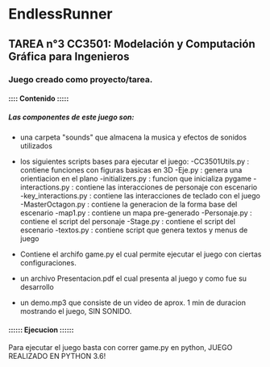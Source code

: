 # EndlessRunner
## TAREA n°3 CC3501: Modelación y Computación Gráfica para Ingenieros
### Juego creado como proyecto/tarea.

#### :::: Contenido :::::
##### Las componentes de este juego son:
- una carpeta "sounds" que almacena la musica y efectos de sonidos utilizados
- los siguientes scripts bases para ejecutar el juego:
    -CC3501Utils.py : contiene funciones con figuras basicas en 3D
    -Eje.py : genera una orientiacion en el plano
    -initializers.py : funcion que inicializa pygame
    -interactions.py : contiene las interacciones de personaje con escenario
    -key_interactions.py : contiene las interacciones de teclado con el juego
    -MasterOctagon.py : contiene la generacion de la forma base del escenario
    -map1.py : contiene un mapa pre-generado
    -Personaje.py : contiene el script del personaje
    -Stage.py : contiene el script del escenario
    -textos.py : contiene script que genera textos y menus de juego
    
 - Contiene el archifo game.py el cual permite ejecutar el juego con ciertas configuraciones.
 - un archivo Presentacion.pdf el cual presenta al juego y como fue su desarrollo
 - un demo.mp3 que consiste de un video de aprox. 1 min de duracion mostrando el juego, SIN SONIDO.
 
#### :::::: Ejecucion ::::::

Para ejecutar el juego basta con correr game.py en python, JUEGO REALIZADO EN PYTHON 3.6!

